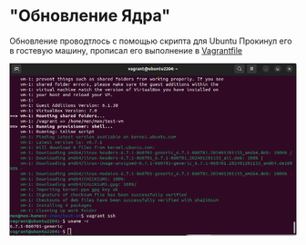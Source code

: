 # "Обновление Ядра"

Обновление проводтлось с помощью скрипта для Ubuntu
Прокинул его в гостевую машину, прописал его выполнение в [Vagrantfile](https://github.com/Monoroki/Otus/tree/main/file/Vagrantfile_1)  

![Скриншот01](https://github.com/Monoroki/Otus/blob/main/image/kern.png)

